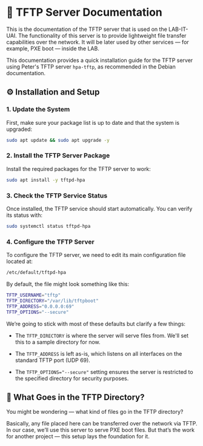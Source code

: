 # 📄 TFTP Server Documentation

This is the documentation of the TFTP server that is used on the LAB-IT-UAI. The functionality of this server is to provide lightweight file transfer capabilities over the network. It will be later used by other services — for example, PXE boot — inside the LAB.

This documentation provides a quick installation guide for the TFTP server using Peter's TFTP server `hpa-tftp`, as recommended in the Debian documentation.

## ⚙️ Installation and Setup

### 1. Update the System
First, make sure your package list is up to date and that the system is upgraded:
```bash
sudo apt update && sudo apt upgrade -y
```
### 2. Install the TFTP Server Package
Install the required packages for the TFTP server to work:
```bash
sudo apt install -y tftpd-hpa
```
### 3. Check the TFTP Service Status 
Once installed, the TFTP service should start automatically. You can verify its status with:
```bash
sudo systemctl status tftpd-hpa
```


### 4. Configure the TFTP Server

To configure the TFTP server, we need to edit its main configuration file located at:
```bash
/etc/default/tftpd-hpa
```
By default, the file might look something like this:
```bash
TFTP_USERNAME="tftp"
TFTP_DIRECTORY="/var/lib/tftpboot"
TFTP_ADDRESS="0.0.0.0:69"
TFTP_OPTIONS="--secure"
```
We’re going to stick with most of these defaults but clarify a few things:
-   The `TFTP_DIRECTORY` is where the server will serve files from. We'll set this to a sample directory for now.
    
-   The `TFTP_ADDRESS` is left as-is, which listens on all interfaces on the standard TFTP port (UDP 69).
    
-   The `TFTP_OPTIONS="--secure"` setting ensures the server is restricted to the specified directory for security purposes.

## 📁 What Goes in the TFTP Directory?

You might be wondering — what kind of files go in the TFTP directory?

Basically, any file placed here can be transferred over the network via TFTP. In our case, we’ll use this server to serve PXE boot files. But that’s the work for another project — this setup lays the foundation for it.
